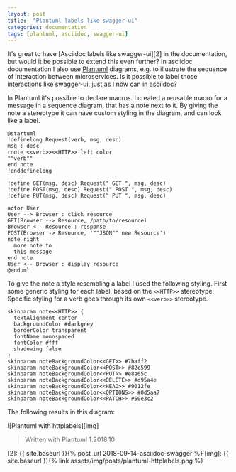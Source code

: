 ```yaml
---
layout: post
title:  "Plantuml labels like swagger-ui"
categories: documentation
tags: [plantuml, asciidoc, swagger-ui]
---
```


It's great to have [Asciidoc labels like swagger-ui][2] in the documentation, but would it be possible to extend this even further? In asciidoc documentation I also use [Plantuml][1] diagrams, e.g. to illustrate the sequence of interaction between microservices.
Is it possible to label those interactions like swagger-ui, just as I now can in asciidoc?

In Plantuml it's possible to declare macros. I created a reusable macro for a message in a sequence diagram, that has a note next to it. By giving the note a stereotype it can have custom styling in the diagram, and can look like a label.

```text
@startuml
!definelong Request(verb, msg, desc)
msg : desc
rnote <<verb>><<HTTP>> left color
""verb""
end note
!enddefinelong

!define GET(msg, desc) Request(" GET ", msg, desc)
!define POST(msg, desc) Request(" POST ", msg, desc)
!define PUT(msg, desc) Request(" PUT ", msg, desc)

actor User
User --> Browser : click resource
GET(Browser --> Resource, /path/to/resource)
Browser <-- Resource : response
POST(Browser -> Resource, '""JSON"" new Resource')
note right
  more note to
  this message
end note
User <-- Browser : display resource
@enduml
```

To give the note a style resembling a label I used the following styling. First some generic styling for each label, based on the `<<HTTP>>` stereotype. Specific styling for a verb goes through its own `<<verb>>` stereotype.

```text
skinparam note<<HTTP>> {
  textAlignment center
  backgroundColor #darkgrey
  borderColor transparent
  fontName monospaced
  fontColor #fff
  shadowing false
}
skinparam noteBackgroundColor<<GET>> #7baff2
skinparam noteBackgroundColor<<POST>> #82c599
skinparam noteBackgroundColor<<PUT>> #e8a65c
skinparam noteBackgroundColor<<DELETE>> #d95a4e
skinparam noteBackgroundColor<<HEAD>> #9012fe
skinparam noteBackgroundColor<<OPTIONS>> #0d5aa7
skinparam noteBackgroundColor<<PATCH>> #50e3c2
```

The following results in this diagram:

![Plantuml with httplabels][img]

> Written with Plantuml 1.2018.10

[1]: http://plantuml.com/
[2]: {{ site.baseurl }}{% post_url 2018-09-14-asciidoc-swagger %}
[img]: {{ site.baseurl }}{% link assets/img/posts/plantuml-httplabels.png %}
